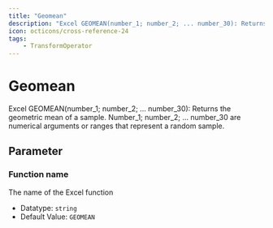 ```yaml
---
title: "Geomean"
description: "Excel GEOMEAN(number_1; number_2; ... number_30): Returns the geometric mean of a sample. Number_1; number_2; ... number_30 are numerical arguments or ranges that represent a random sample."
icon: octicons/cross-reference-24
tags: 
    - TransformOperator
---
```

# Geomean
<!-- This file was generated - DO NOT CHANGE IT MANUALLY -->



Excel GEOMEAN(number_1; number_2; ... number_30): Returns the geometric mean of a sample. Number_1; number_2; ... number_30 are numerical arguments or ranges that represent a random sample.

## Parameter

### Function name

The name of the Excel function

- Datatype: `string`
- Default Value: `GEOMEAN`



